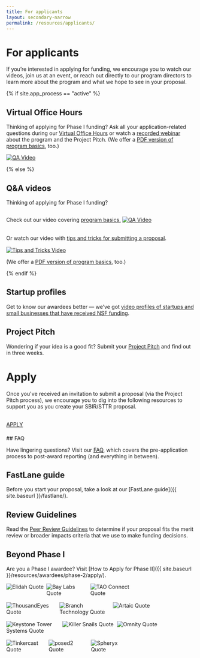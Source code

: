 ```yaml
---
title: For applicants
layout: secondary-narrow
permalink: /resources/applicants/
---
```

<head>
<script type="text/javascript">
setTimeout(function(){var a=document.createElement("script");
var b=document.getElementsByTagName("script")[0];
a.src=document.location.protocol+"//script.crazyegg.com/pages/scripts/0041/5508.js?"+Math.floor(new Date().getTime()/3600000);
a.async=true;a.type="text/javascript";b.parentNode.insertBefore(a,b)}, 1);
</script>
</head>

# For applicants

If you’re interested in applying for funding, we encourage you to watch our videos, join us at an event, or reach out directly to our program directors to learn more about the program and what we hope to see in your proposal. 

{% if site.app_process == "active" %}

## Virtual Office Hours

Thinking of applying for Phase I funding? Ask all your application-related questions during our [Virtual Office Hours](https://seedfund.nsf.gov/events/) or watch a <a href="https://youtu.be/oVhWWydWWc4" target="_blank">recorded webinar</a> about the program and the Project Pitch. (We offer a <a href="../../assets/files/press/overview2020.pdf">PDF version of program basics</a>, too.)

 <a style="border-bottom:0px;" target="_blank" href="https://youtu.be/oVhWWydWWc4"><img src="{{ site.baseurl }}/assets/img/qa_video.jpg" alt="QA Video" style="max-width:400px;"></a>

{% else %}

## Q&A videos
  
Thinking of applying for Phase I funding? 

Check out our video covering <a href="https://youtu.be/oVhWWydWWc4" target="_blank">program basics.</a>
 <a style="border-bottom:0px;" href="https://youtu.be/oVhWWydWWc4" target="_blank"><img src="{{ site.baseurl }}/assets/img/qa_video.jpg" alt="QA Video" style="max-width:400px;margin-top:15px;margin-bottom:15px;"></a><br><br>
Or watch our video with <a href="https://youtu.be/8WPa4Epdl1k">tips and tricks for submitting a proposal</a>.  
 <a style="border-bottom:0px;" href="https://youtu.be/8WPa4Epdl1k" target="_blank"><img src="{{ site.baseurl }}/assets/img/qa_video2.jpg" alt="Tips and Tricks Video" style="max-width:400px;margin-top:15px;"></a>

(We offer a <a href="../../assets/files/press/overview2020.pdf">PDF version of program basics</a>, too.)

{% endif %}

## Startup profiles

Get to know our awardees better — we’ve got [video profiles of startups and small businesses that have received NSF funding](https://www.youtube.com/playlist?list=PLGhBP1C7iCOkPp8yv2I3ZGk16LiMIiikb).

## Project Pitch

Wondering if your idea is a good fit? Submit your [Project Pitch]({{site.baseurl}}/project-pitch/) and find out in three weeks.
# Apply
Once you've received an invitation to submit a proposal (via the Project Pitch process), we encourage you to dig into the following resources to support you as you create your SBIR/STTR proposal.
<div style="margin-bottom:20px;">
 <br>
<a href="{{ site.baseurl }}/apply/" class="usa-button">APPLY</a>
 <br>
</div>
## FAQ

Have lingering questions? Visit our [FAQ](https://www.nsf.gov/pubs/2020/nsf20031/nsf20031.jsp), which covers the pre-application process to post-award reporting (and everything in between).

## FastLane guide

Before you start your proposal, take a look at our [FastLane guide]({{ site.baseurl }}/fastlane/). 

## Review Guidelines

Read the [Peer Review Guidelines](https://seedfund.nsf.gov/resources/review/peer-review/) to determine if your proposal fits the merit review or broader impacts criteria that we use to make funding decisions.

## Beyond Phase I

Are you a Phase I awardee? Visit [How to Apply for Phase II]({{ site.baseurl }}/resources/awardees/phase-2/apply/).


 
 <div style="margin-bottom:1rem;float:left">
 <img src="{{ site.baseurl }}/assets/img/showcase/Elidah Quote Image.png" alt="Elidah Quote" style="float:left; margin-right:2%; max-width:30%;">
  <img src="{{ site.baseurl }}/assets/img/showcase/Bay Labs Quote Image.png" alt="Bay Labs Quote" style="float:left; margin-right:2%; max-width:30%;">
  <img src="{{ site.baseurl }}/assets/img/showcase/TAO Connect Quote Image.png" alt="TAO Connect Quote" style="float:left; margin-right:2%; max-width:30%;">
 </div>
 
<div style="margin-bottom:1rem;float:left">
  <img src="{{ site.baseurl }}/assets/img/showcase/ThousandEyes Quote Image.png" alt="ThousandEyes Quote" style="float:left; margin-right:2%; max-width:30%;">
   <img src="{{ site.baseurl }}/assets/img/showcase/Branch Technology Quote Image.png" alt="Branch Technology Quote" style="float:left; margin-right:2%; max-width:30%;">
  <img src="{{ site.baseurl }}/assets/img/showcase/Artaic Quote Image.png" alt="Artaic Quote" style="float:left; margin-right:2%; max-width:30%;">
 </div>

<div style="margin-bottom:1rem;float:left">
<img src="{{ site.baseurl }}/assets/img/showcase/Keystone Tower Systems Quote.png" alt="Keystone Tower Systems Quote" style="float:left; margin-right:2%; max-width:30%;">
  <img src="{{ site.baseurl }}/assets/img/showcase/Killer Snails Quote Image.png" alt="Killer Snails Quote" style="float:left; margin-right:2%; max-width:30%;">
     <img src="{{ site.baseurl }}/assets/img/showcase/Omnity Quote Image.png" alt="Omnity Quote" style="float:left; margin-right:2%; max-width:30%;">
 </div>
 
<div style="margin-bottom:1rem;float:left">
  <img src="{{ site.baseurl }}/assets/img/showcase/Tinkercast Quote Image.png" alt="Tinkercast Quote" style="float:left; margin-right:2%; max-width:30%;">
  <img src="{{ site.baseurl }}/assets/img/showcase/posed2 Quote Image.png" alt="posed2 Quote" style="float:left; margin-right:2%; max-width:30%;">
   <img src="{{ site.baseurl }}/assets/img/showcase/Spheryx Quote.png" alt="Spheryx Quote" style="float:left; margin-right:2%; max-width:30%;">
 </div>
